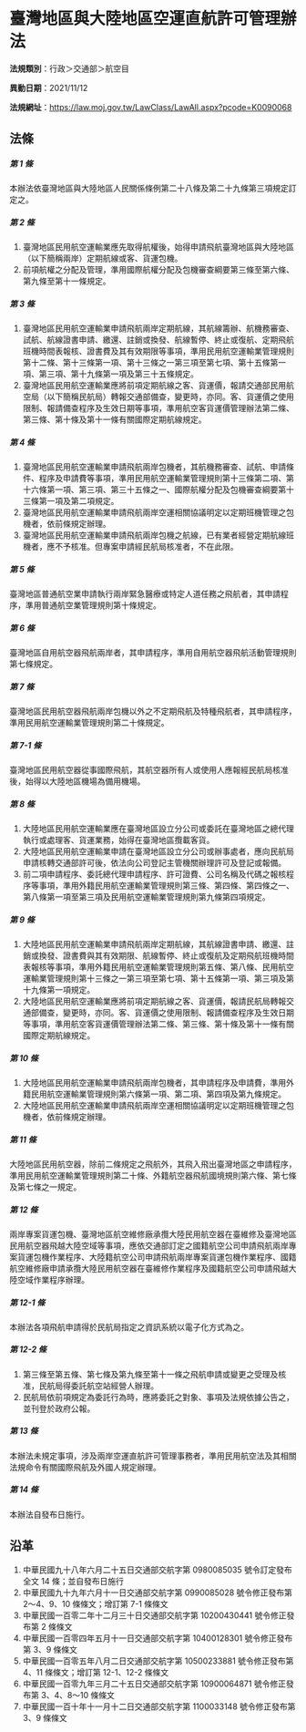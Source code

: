 # 臺灣地區與大陸地區空運直航許可管理辦法



**法規類別**：行政＞交通部＞航空目

**異動日期**：2021/11/12  

**法規網址**：https://law.moj.gov.tw/LawClass/LawAll.aspx?pcode=K0090068



## 法條
##### 第 1 條
本辦法依臺灣地區與大陸地區人民關係條例第二十八條及第二十九條第三項規定訂定之。

##### 第 2 條
1. 臺灣地區民用航空運輸業應先取得航權後，始得申請飛航臺灣地區與大陸地區（以下簡稱兩岸）定期航線或客、貨運包機。
1. 前項航權之分配及管理，準用國際航權分配及包機審查綱要第三條至第六條、第九條至第十一條規定。

##### 第 3 條
1. 臺灣地區民用航空運輸業申請飛航兩岸定期航線，其航線籌辦、航機務審查、試航、航線證書申請、繳還、註銷或換發、航線暫停、終止或復航、定期飛航班機時間表報核、證書費及其有效期限等事項，準用民用航空運輸業管理規則第十二條、第十三條第一項、第十三條之一第三項至第七項、第十五條第一項、第三項、第十九條第一項及第三十五條規定。
1. 臺灣地區民用航空運輸業應將前項定期航線之客、貨運價，報請交通部民用航空局（以下簡稱民航局）轉報交通部備查，變更時，亦同。客、貨運價之使用限制、報請備查程序及生效日期等事項，準用航空客貨運價管理辦法第二條、第三條、第十條及第十一條有關國際定期航線規定。

##### 第 4 條
1. 臺灣地區民用航空運輸業申請飛航兩岸包機者，其航機務審查、試航、申請條件、程序及申請費等事項，準用民用航空運輸業管理規則第十三條第二項、第十六條第一項、第三項、第三十五條之一、國際航權分配及包機審查綱要第十三條第一項及第二項規定。
1. 臺灣地區民用航空運輸業申請飛航兩岸空運相關協議明定以定期班機管理之包機者，依前條規定辦理。
1. 臺灣地區民用航空運輸業申請飛航兩岸包機之航線，已有業者經營定期航線班機者，應不予核准。但專案申請經民航局核准者，不在此限。

##### 第 5 條
臺灣地區普通航空業申請執行兩岸緊急醫療或特定人道任務之飛航者，其申請程序，準用普通航空業管理規則第十條規定。

##### 第 6 條
臺灣地區自用航空器飛航兩岸者，其申請程序，準用自用航空器飛航活動管理規則第七條規定。

##### 第 7 條
臺灣地區民用航空器飛航兩岸包機以外之不定期飛航及特種飛航者，其申請程序，準用民用航空運輸業管理規則第二十條規定。

##### 第 7-1 條
臺灣地區民用航空器從事國際飛航，其航空器所有人或使用人應報經民航局核准後，始得以大陸地區機場為備用機場。

##### 第 8 條
1. 大陸地區民用航空運輸業應在臺灣地區設立分公司或委託在臺灣地區之總代理執行或處理客、貨運業務，始得在臺灣地區攬載客貨。
1. 大陸地區民用航空運輸業申請在臺灣地區設立分公司或辦事處者，應向民航局申請核轉交通部許可後，依法向公司登記主管機關辦理許可及登記或報備。
1. 前二項申請程序、委託總代理申請程序、許可證費、公司名稱及代碼之報核程序等事項，準用外籍民用航空運輸業管理規則第三條、第四條、第四條之一、第八條第一項至第三項及民用航空運輸業管理規則第九條第四項規定。

##### 第 9 條
1. 大陸地區民用航空運輸業申請飛航兩岸定期航線，其航線證書申請、繳還、註銷或換發、證書費與其有效期限、航線暫停、終止或復航及定期飛航班機時間表報核等事項，準用外籍民用航空運輸業管理規則第五條、第八條、民用航空運輸業管理規則第十三條之一第三項至第七項、第十五條第一項、第三項及第十九條第一項規定。
1. 大陸地區民用航空運輸業應將前項定期航線之客、貨運價，報請民航局轉報交通部備查，變更時，亦同。客、貨運價之使用限制、報請備查程序及生效日期等事項，準用航空客貨運價管理辦法第二條、第三條、第十條及第十一條有關國際定期航線規定。

##### 第 10 條
1. 大陸地區民用航空運輸業申請飛航兩岸包機者，其申請程序及申請費，準用外籍民用航空運輸業管理規則第六條第一項、第二項、第四項及第九條規定。
1. 大陸地區民用航空運輸業申請飛航兩岸空運相關協議明定以定期班機管理之包機者，依前條規定辦理。

##### 第 11 條
大陸地區民用航空器，除前二條規定之飛航外，其飛入飛出臺灣地區之申請程序，準用民用航空運輸業管理規則第二十條、外籍航空器飛航國境規則第六條、第七條及第七條之一規定。

##### 第 12 條
兩岸專案貨運包機、臺灣地區航空維修廠承攬大陸民用航空器在臺維修及臺灣地區民用航空器飛越大陸空域等事項，應依交通部訂定之國籍航空公司申請飛航兩岸專案貨運包機作業程序、大陸籍航空公司申請飛航兩岸專案貨運包機作業程序、國籍航空維修廠申請承攬大陸民用航空器在臺維修作業程序及國籍航空公司申請飛越大陸空域作業程序辦理。

##### 第 12-1 條
本辦法各項飛航申請得於民航局指定之資訊系統以電子化方式為之。

##### 第 12-2 條
1. 第三條至第五條、第七條及第九條至第十一條之飛航申請或變更之受理及核准，民航局得委託航空站經營人辦理。
1. 民航局依前項規定為委託行為時，應將委託之對象、事項及法規依據公告之，並刊登於政府公報。

##### 第 13 條
本辦法未規定事項，涉及兩岸空運直航許可管理事務者，準用民用航空法及其相關法規命令有關國際飛航及外國人規定辦理。

##### 第 14 條
本辦法自發布日施行。

## 沿革
1. 中華民國九十八年六月二十五日交通部交航字第 0980085035 號令訂定發布全文 14 條；並自發布日施行
1. 中華民國九十九年六月十一日交通部交航字第 0990085028 號令修正發布第 2～4、9、10  條條文；增訂第 7-1  條條文
1. 中華民國一百零二年十二月三十日交通部交航字第 10200430441  號令修正發布第 2  條條文
1. 中華民國一百零四年五月十一日交通部交航字第 10400128301  號令修正發布第 3、9 條條文
1. 中華民國一百零五年八月二日交通部交航字第 10500233881  號令修正發布第 4、11  條條文；增訂第 12-1、12-2 條條文
1. 中華民國一百零九年三月二十五日交通部交航字第 10900064871  號令修正發布第 3、4、8～10  條條文
1. 中華民國一百十年十一月十二日交通部交航字第 1100033148 號令修正發布第 3、9 條條文
